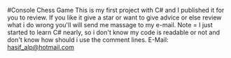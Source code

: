 #Console Chess Game
This is my first project with C# and I published it for you to review. If you like it give a star or want to give advice or else review what i do wrong you'll will send me massage to my e-mail.
Note = I just started to learn C# nearly, so i don't know my code is readable or not and don't know how should i use the comment lines. 
E-Mail: hasif_alp@hotmail.com
